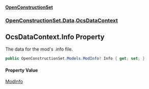 #### [OpenConstructionSet](index.md 'index')
### [OpenConstructionSet.Data](index.md#OpenConstructionSet_Data 'OpenConstructionSet.Data').[OcsDataContext](3CnFB+gVLALvXc7mqWGM8Q.md 'OpenConstructionSet.Data.OcsDataContext')
## OcsDataContext.Info Property
The data for the mod's .info file.  
```csharp
public OpenConstructionSet.Models.ModInfo? Info { get; set; }
```
#### Property Value
[ModInfo](h0vCAhsmAC6iWOaLYw25cg.md 'OpenConstructionSet.Models.ModInfo')
